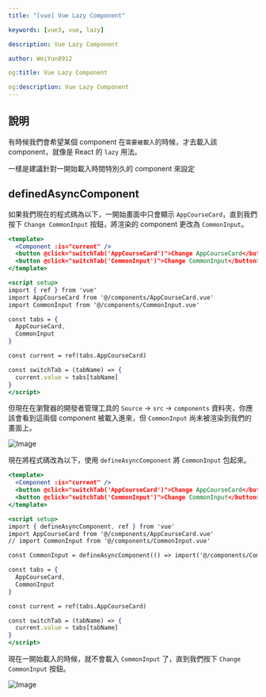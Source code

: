 ```yaml
---
title: "[vue] Vue Lazy Component"

keywords: [vue3, vue, lazy]

description: Vue Lazy Component

author: WeiYun0912

og:title: Vue Lazy Component

og:description: Vue Lazy Component
---
```


## 說明

有時候我們會希望某個 component 在`需要被載入`的時候，才去載入該 component，就像是 React 的 `lazy` 用法。

一樣是建議針對一開始載入時間特別久的 component 來設定

## definedAsyncComponent

如果我們現在的程式碼為以下，一開始畫面中只會顯示 `AppCourseCard`，直到我們按下 `Change CommonInput` 按鈕，將渲染的 component 更改為 `CommonInput`。

```jsx title='App.vue' showLineNumbers
<template>
  <Component :is="current" />
  <button @click="switchTab('AppCourseCard')">Change AppCourseCard</button>
  <button @click="switchTab('CommonInput')">Change CommonInput</button>
</template>

<script setup>
import { ref } from 'vue'
import AppCourseCard from '@/components/AppCourseCard.vue'
import CommonInput from '@/components/CommonInput.vue'

const tabs = {
  AppCourseCard,
  CommonInput
}

const current = ref(tabs.AppCourseCard)

const switchTab = (tabName) => {
  current.value = tabs[tabName]
}
</script>
```

但現在在瀏覽器的開發者管理工具的 `Source` -> `src` -> `components` 資料夾，你應該會看到這兩個 component 被載入進來，但 `CommonInput` 尚未被渲染到我們的畫面上。

![Image](https://i.imgur.com/v7oYk9S.png)

現在將程式碼改為以下，使用 `defineAsyncComponent` 將 `CommonInput` 包起來。

```jsx title='App.vue' showLineNumbers
<template>
  <Component :is="current" />
  <button @click="switchTab('AppCourseCard')">Change AppCourseCard</button>
  <button @click="switchTab('CommonInput')">Change CommonInput</button>
</template>

<script setup>
import { defineAsyncComponent, ref } from 'vue'
import AppCourseCard from '@/components/AppCourseCard.vue'
// import CommonInput from '@/components/CommonInput.vue'

const CommonInput = defineAsyncComponent(() => import('@/components/CommonInput.vue'))

const tabs = {
  AppCourseCard,
  CommonInput
}

const current = ref(tabs.AppCourseCard)

const switchTab = (tabName) => {
  current.value = tabs[tabName]
}
</script>
```

現在一開始載入的時候，就不會載入 `CommonInput` 了，直到我們按下 `Change CommonInput` 按鈕。

![Image](https://i.imgur.com/manuuGJ.png)
